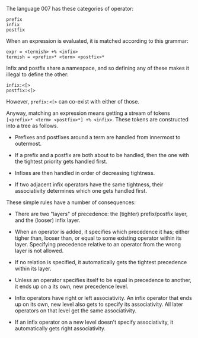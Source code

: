 The language 007 has these categories of operator:

    prefix
    infix
    postfix

When an expression is evaluated, it is matched according to this grammar:

    expr = <termish> +% <infix>
    termish = <prefix>* <term> <postfix>*

Infix and postfix share a namespace, and so defining any of these makes it
illegal to define the other:

    infix:<[>
    postfix:<[>

However, `prefix:<[>` can co-exist with either of those.

Anyway, matching an expression means getting a stream of tokens `[<prefix>*
<term> <postfix>*] +% <infix>`. These tokens are constructed into a tree as
follows.

* Prefixes and postfixes around a term are handled from innermost to outermost.

* If a prefix and a postfix are both about to be handled, then the one with
  the tightest priority gets handled first.

* Infixes are then handled in order of decreasing tightness.

* If two adjacent infix operators have the same tightness, their associativity
  determines which one gets handled first.

These simple rules have a number of consequences:

* There are two "layers" of precedence: the (tighter) prefix/postfix layer,
  and the (looser) infix layer.

* When an operator is added, it specifies which precedence it has; either
  tigher than, looser than, or equal to some existing operator within its
  layer. Specifying precedence relative to an operator from the wrong layer
  is not allowed.

* If no relation is specified, it automatically gets the tightest precedence
  within its layer.

* Unless an operator specifies itself to be equal in precedence to another,
  it ends up on a its own, new precedence level.

* Infix operators have right or left associativity. An infix operator that
  ends up on its own, new level also gets to specify its associativity. All
  later operators on that level get the same associativity.

* If an infix operator on a new level doesn't specify associativity, it
  automatically gets right associativity.
